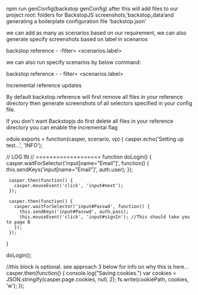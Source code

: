  npm run genConfig(backstop genConfig) after this will add files to our project root: folders for BackstopJS screenshots,’backstop_data’and generating a boilerplate configuration file ‘backstop.json’
  
 we can add as many as scenarios based on our requirement, we can also generate specify screenshots based on label in scenarios
  
 backstop reference - -filter= <scenarios.label>
  
 we can also run specify scenarios by below command:
  
 backstop reference - - filter= <scenarios.label>
  
 Incremental reference updates
  
 By default backstop.reference will first remove all files in your reference directory then generate screenshots of all selectors specified in your config file.
  
 If you don’t want Backstopjs do first delete all files in your reference directory you can enable the incremental flag
 
 
 odule.exports = function(casper, scenario, vp) {
   casper.echo('Setting up test...', 'INFO');
 
   // LOG IN
   // ===================
   function doLogin() {
     casper.waitForSelector('input[name="Email"]', function() {
       this.sendKeys('input[name="Email"]', auth.user);
     });
 
     casper.then(function() {
       casper.mouseEvent('click', 'input#next');
     });
 
     casper.then(function() {
       casper.waitForSelector('input#Passwd', function() {
         this.sendKeys('input#Passwd', auth.pass);
         this.mouseEvent('click', 'input#signIn'); //This should take you to page B
       });
     });
   }
 
   doLogin();
 
   //this block is optional. see approach 3 below for info on why this is here...
   casper.then(function() {
     console.log("Saving cookies.")
     var cookies = JSON.stringify(casper.page.cookies, null, 2);
     fs.write(cookiePath, cookies, 'w');
   });